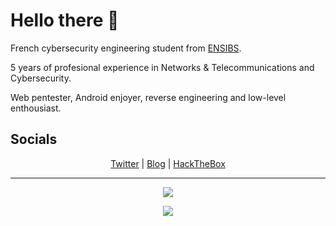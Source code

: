 # Hello there 👋

French cybersecurity engineering student from [ENSIBS](https://www-ensibs.univ-ubs.fr).

5 years of profesional experience in Networks & Telecommunications and Cybersecurity.

Web pentester, Android enjoyer, reverse engineering and low-level enthousiast.

## Socials
<p align="center">
  <a href="https://twitter.com/0x_Ninja">Twitter</a> | <a href="https://0xninja.fr">Blog</a> | <a href="https://app.hackthebox.eu/profile/100982">HackTheBox</a>
</p>

---

<p align="center">
  <img src="https://github-profile-trophy.vercel.app/?username=OxNinja&theme=gruvbox&no-frame=true&margin-w=10&margin-h=10&column=4">
</p>

<p align="center">
  <img src="https://github-readme-stats.vercel.app/api?username=OxNinja&count_private=true&show_icons=true&theme=gruvbox">
</p>
